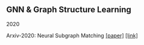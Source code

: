 ## GNN & Graph Structure Learning

2020

Arxiv-2020: Neural Subgraph Matching [[paper]](./papers/2007.03092.pdf) [[link]](https://arxiv.org/abs/2007.03092)
